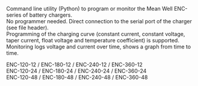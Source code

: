 Command line utility (Python) to program or monitor the Mean Well ENC-series of battery chargers.  
No programmer needed. Direct connection to the serial port of the charger (see file header).  
Programming of the charging curve (constant current, constant voltage, taper current, float voltage and temperature coefficient) is supported.  
Monitoring logs voltage and current over time, shows a graph from time to time.  

ENC-120-12 / ENC-180-12 / ENC-240-12 / ENC-360-12  
ENC-120-24 / ENC-180-24 / ENC-240-24 / ENC-360-24  
ENC-120-48 / ENC-180-48 / ENC-240-48 / ENC-360-48